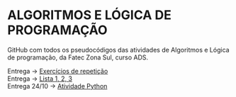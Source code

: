 # ALGORITMOS E LÓGICA DE PROGRAMAÇÃO

GitHub com todos os pseudocódigos das atividades de Algoritmos e Lógica de programação, da Fatec Zona Sul, curso ADS.

Entrega -> [Exercícios de repetição](Repetição)  
Entrega -> [Lista 1, 2, 3](Manzano)  
Entrega 24/10 -> [Atividade Python](Atividades_entrega_24_10.ipynb)